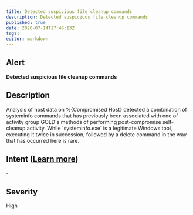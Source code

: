 ```yaml
---
title: Detected suspicious file cleanup commands
description: Detected suspicious file cleanup commands
published: true
date: 2020-07-14T17:46:13Z
tags:
editor: markdown
---
```


## Alert
**Detected suspicious file cleanup commands**

## Description
Analysis of host data on %{Compromised Host} detected a combination of systeminfo commands that has previously been associated with one of activity group GOLD's methods of performing post-compromise self-cleanup activity.  While 'systeminfo.exe' is a legitimate Windows tool, executing it twice in succession, followed by a delete command in the way that has occurred here is rare.

## Intent ([Learn more](/public/security/alerts/intentions.md))
\-

## Severity
High




